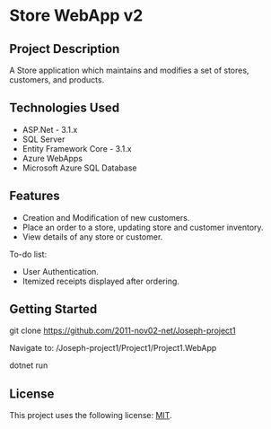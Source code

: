 # Store WebApp v2

## Project Description

A Store application which maintains and modifies a set of stores, customers, and products. 

## Technologies Used

* ASP.Net - 3.1.x
* SQL Server
* Entity Framework Core - 3.1.x
* Azure WebApps
* Microsoft Azure SQL Database

## Features

* Creation and Modification of new customers.
* Place an order to a store, updating store and customer inventory.
* View details of any store or customer.

To-do list:
* User Authentication.
* Itemized receipts displayed after ordering.

## Getting Started
   
git clone https://github.com/2011-nov02-net/Joseph-project1

Navigate to: /Joseph-project1/Project1/Project1.WebApp

dotnet run

## License

This project uses the following license: [MIT](<https://github.com/2011-nov02-net/Joseph-project1/blob/master/LICENSE>).

